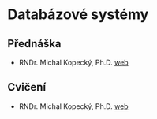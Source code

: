 ﻿# Databázové systémy   
## Přednáška  

- RNDr. Michal Kopecký, Ph.D. [web](https://www.ms.mff.cuni.cz/~kopecky/)  

## Cvičení  

- RNDr. Michal Kopecký, Ph.D. [web](https://www.ms.mff.cuni.cz/~kopecky/)  
